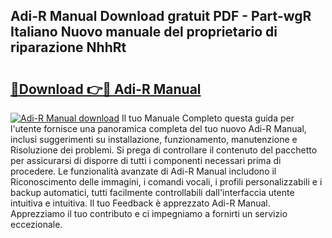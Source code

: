 ## Adi-R Manual Download gratuit PDF - Part-wgR Italiano Nuovo manuale del proprietario di riparazione NhhRt

# <h2><a href="http://dfbaki.blite.top/?on=Adi-R+Manual">🔗Download 👉🔴 Adi-R Manual</a></h2>

[![Adi-R Manual download](https://i.imgur.com/lujVjoI.png)](http://dfbaki.blite.top/?on=Adi-R+Manual)
Il tuo Manuale Completo questa guida per l'utente fornisce una panoramica completa del tuo nuovo Adi-R Manual, inclusi suggerimenti su installazione, funzionamento, manutenzione e Risoluzione dei problemi. Si prega di controllare il contenuto del pacchetto per assicurarsi di disporre di tutti i componenti necessari prima di procedere. Le funzionalità avanzate di Adi-R Manual includono il Riconoscimento delle immagini, i comandi vocali, i profili personalizzabili e i backup automatici, tutti facilmente controllabili dall'interfaccia utente intuitiva e intuitiva. Il tuo Feedback è apprezzato Adi-R Manual. Apprezziamo il tuo contributo e ci impegniamo a fornirti un servizio eccezionale.
